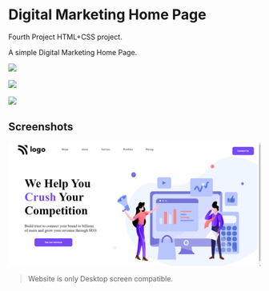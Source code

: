 
# Digital Marketing Home Page

Fourth Project HTML+CSS project. 

A simple Digital Marketing Home Page.


![](https://img.shields.io/badge/Time%20taken-2hrs-green)  

![](https://img.shields.io/badge/Build%20with-HTML%2BCSS-orange)

![](https://img.shields.io/badge/Created%20by-Vivek%20Tenali-blue)


## Screenshots

![App Screenshot](./output.png)

> Website is only Desktop screen compatible. 

